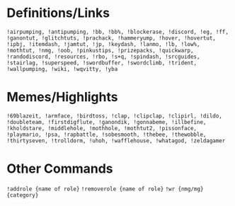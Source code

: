 # Definitions/Links

```!airpumping, !antipumping, !bb, !bb%, !blockerase, !discord, !eg, !ff, !ganontut, !glitchtuts, !prachack, !hammeryump, !hover, !hovertut, !ipbj, !itemdash, !jamtut, !jp, !keydash, !lanmo, !lb, !low%, !mothtut, !nmg, !oob, !pinkustips, !prizepacks, !quickwarp, !randodiscord, !resources, !rbo, !s+q, !spindash, !srcguides, !stairlag, !superspeed, !swordbuffer, !swordclimb, !trident, !wallpumping, !wiki, !wqvitty, !yba```

# Memes/Highlights

```!69blazeit, !armface, !birdtoss, !clap, !clipclap, !clipirl, !dildo, !doubleteam, !firstdigflute, !ganondik, !gonnabeme, !illbefine, !kholdstare, !middlehole, !mothhole, !mothtut2, !pissonface, !playmario, !psa, !rapbattle, !sobesmooth, !thebee, !thewobble, !thirtyseven, !trolldorm, !uhoh, !wafflehouse, !whatagod, !zeldagamer```

# Other Commands

`!addrole {name of role}`
`!removerole {name of role}`
`!wr {nmg/mg} {category}`